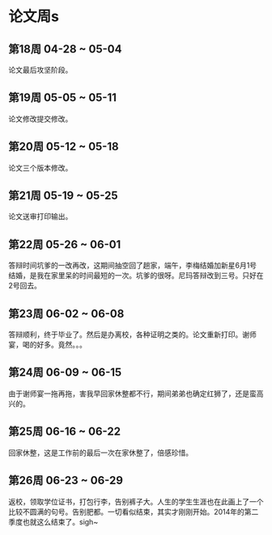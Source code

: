 论文周s
======

## 第18周 04-28 ~ 05-04
论文最后攻坚阶段。

## 第19周 05-05 ~ 05-11
论文修改提交修改。

## 第20周 05-12 ~ 05-18
论文三个版本修改。

## 第21周 05-19 ~ 05-25
论文送审打印输出。

## 第22周 05-26 ~ 06-01
答辩时间坑爹的一改再改，这期间抽空回了趟家，端午，李梅结婚加新星6月1号结婚，是我在家里呆的时间最短的一次。坑爹的很呀。尼玛答辩改到三号。只好在2号回去。

## 第23周 06-02 ~ 06-08
答辩顺利，终于毕业了。然后是办离校，各种证明之类的。论文重新打印。谢师宴，喝的好多。竟然。。。

## 第24周 06-09 ~ 06-15
由于谢师宴一拖再拖，害我早回家休整都不行，期间弟弟也确定红狮了，还是蛮高兴的。

## 第25周 06-16 ~ 06-22
回家休整，这是工作前的最后一次在家休整了，倍感珍惜。

## 第26周 06-23 ~ 06-29
返校，领取学位证书，打包行李，告别裤子大。人生的学生生涯也在此画上了一个比较不圆满的句号。告别肥都。一切看似结束，其实才刚刚开始。2014年的第二季度也就这么结束了。sigh~
